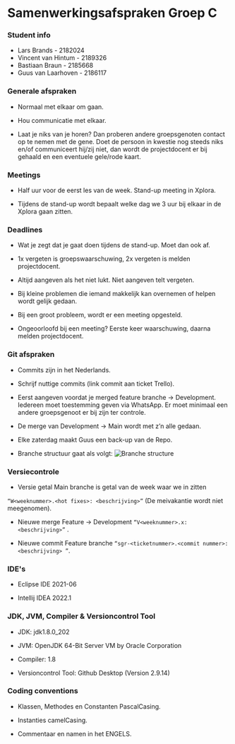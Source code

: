 # Samenwerkingsafspraken Groep C


### Student info

+ Lars Brands - 2182024
+ Vincent van Hintum - 2189326
+ Bastiaan Braun - 2185668
+ Guus van Laarhoven - 2186117

### Generale afspraken

+	Normaal met elkaar om gaan.

+	Hou communicatie met elkaar.

+	Laat je niks van je horen? Dan proberen andere groepsgenoten contact op te nemen met de gene. Doet de persoon in kwestie nog steeds niks en/of communiceert hij/zij niet, dan wordt de projectdocent er bij gehaald en een eventuele gele/rode kaart.

### Meetings

+	Half uur voor de eerst les van de week. Stand-up meeting in Xplora.

+	Tijdens de stand-up wordt bepaalt welke dag we 3 uur bij elkaar in de Xplora gaan zitten.

### Deadlines

+	Wat je zegt dat je gaat doen tijdens de stand-up. Moet dan ook af.

+	1x vergeten is groepswaarschuwing, 2x vergeten is melden projectdocent.

+	Altijd aangeven als het niet lukt. Niet aangeven telt vergeten.

+	Bij kleine problemen die iemand makkelijk kan overnemen of helpen wordt gelijk gedaan.

+	Bij een groot probleem, wordt er een meeting opgesteld.

+	Ongeoorloofd bij een meeting? Eerste keer waarschuwing, daarna melden projectdocent.
### Git afspraken

+	Commits zijn in het Nederlands.

+	Schrijf nuttige commits (link commit aan ticket Trello).

+	Eerst aangeven voordat je merged feature branche -> Development. Iedereen moet toestemming geven via WhatsApp. Er moet minimaal een andere groepsgenoot er bij zijn ter controle.
+	De merge van Development -> Main wordt met z’n alle gedaan.

+	Elke zaterdag maakt Guus een back-up van de Repo. 
+ Branche structuur gaat als volgt:
![Branche structure](https://i.postimg.cc/mDFXQ4zS/Afbeelding1.jpg "Branche structure")

 
### Versiecontrole

+	Versie getal Main branche is getal van de week waar we in zitten

`“W<weeknummer>.<hot fixes>: <beschrijving>”` (De meivakantie wordt niet meegenomen).
+	Nieuwe merge Feature -> Development `“V<weeknummer>.x: <beschrijving>”` .

+	Nieuwe commit Feature branche `“sgr-<ticketnummer>.<commit nummer>: <beschrijving> ”`.

### IDE's


+	Eclipse IDE 2021-06

+	Intellij IDEA 2022.1

### JDK, JVM, Compiler & Versioncontrol Tool

+	JDK: jdk1.8.0_202

+	JVM: OpenJDK 64-Bit Server VM by Oracle Corporation

+	Compiler: 1.8

+	Versioncontrol Tool: Github Desktop (Version 2.9.14)

### Coding conventions

+	Klassen, Methodes en Constanten PascalCasing.

+	Instanties camelCasing.

+	Commentaar en namen in het ENGELS.
